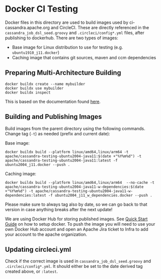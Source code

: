 # Docker CI Testing

Docker files in this directory are used to build images used by ci-cassandra.apache.org and CircleCI. These are directly referenced in the `cassandra_job_dsl_seed.groovy` and `.circleci/config*.yml` files, after publishing to dockerhub. There are two types of images:

* Base image for Linux distribution to use for testing (e.g. `ubuntu1910_j11.docker`)
* Caching image that contains git sources, maven and ccm dependencies

## Preparing Multi-Architecture Building

    docker buildx create --name mybuilder
    docker buildx use mybuilder
    docker buildx inspect
    

This is based on the documentation found [here](https://www.docker.com/blog/multi-arch-images/).

## Building and Publishing Images

Build images from the parent directory using the following commands. Change tag (`-t`) as needed (prefix and current date):

Base image:

    docker buildx build --platform linux/amd64,linux/arm64 -t apache/cassandra-testing-ubuntu2004-java11:$(date +"%Y%m%d") -t apache/cassandra-testing-ubuntu2004-java11:latest -f ubuntu2004_j11.docker --push .

Caching image:

    docker buildx build --platform linux/amd64,linux/arm64  --no-cache -t apache/cassandra-testing-ubuntu2004-java11-w-dependencies:$(date +"%Y%m%d") -t apache/cassandra-testing-ubuntu2004-java11-w-dependencies:latest -f ubuntu2004_j11_w_dependencies.docker --push .

Please make sure to always tag also by date, so we can go back to that version in case anything breaks after the next update!

We are using Docker Hub for storing published images. See [Quick Start Guide](https://docs.docker.com/docker-hub/) on how to setup docker.
To push the image you will need to use your own Docker Hub account and open an Apache Jira ticket to Infra to add your account to the apache organization.

## Updating circleci.yml

Check if the correct image is used in `cassandra_job_dsl_seed.groovy` and `.circleci/config*.yml`. It should either be set to the date derived tag created above, or `:latest`.
